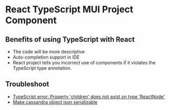 # React TypeScript MUI Project Component

## Benefits of using TypeScript with React

- The code will be more descriptive
- Auto-completion support in IDE
- React project tells you incorrect use of components if it violates the TypeScript type annotation.

## Troubleshoot

- [TypeScript error: Property 'children' does not exist on type 'ReactNode'](https://stackoverflow.com/questions/59106742/typescript-error-property-children-does-not-exist-on-type-reactnode)
- [Make cassandra object json serializable](https://stackoverflow.com/questions/55568867/make-cassandra-object-json-serializable)
